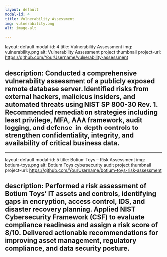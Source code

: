 ```yaml
---
layout: default
modal-id: 4
title: Vulnerability Assessment
img: vulnerability.png
alt: image-alt

---
```

layout: default
modal-id: 4
title: Vulnerability Assessment
img: vulnerability.png
alt: Vulnerability Assessment project thumbnail
project-url: https://github.com/YourUsername/vulnerability-assessment

description: Conducted a comprehensive vulnerability assessment of a publicly exposed remote database server. Identified risks from external hackers, malicious insiders, and automated threats using NIST SP 800-30 Rev. 1. Recommended remediation strategies including least privilege, MFA, AAA framework, audit logging, and defense-in-depth controls to strengthen confidentiality, integrity, and availability of critical business data.
---

---
layout: default
modal-id: 5
title: Botium Toys – Risk Assessment
img: botium-toys.png
alt: Botium Toys cybersecurity audit project thumbnail
project-url: https://github.com/YourUsername/botium-toys-risk-assessment

description: Performed a risk assessment of Botium Toys’ IT assets and controls, identifying gaps in encryption, access control, IDS, and disaster recovery planning. Applied NIST Cybersecurity Framework (CSF) to evaluate compliance readiness and assign a risk score of 8/10. Delivered actionable recommendations for improving asset management, regulatory compliance, and data security posture.
---
